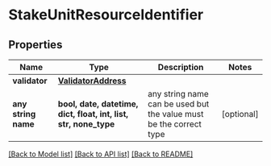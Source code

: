# StakeUnitResourceIdentifier


## Properties
Name | Type | Description | Notes
------------ | ------------- | ------------- | -------------
**validator** | [**ValidatorAddress**](ValidatorAddress.md) |  | 
**any string name** | **bool, date, datetime, dict, float, int, list, str, none_type** | any string name can be used but the value must be the correct type | [optional]

[[Back to Model list]](../README.md#documentation-for-models) [[Back to API list]](../README.md#documentation-for-api-endpoints) [[Back to README]](../README.md)


